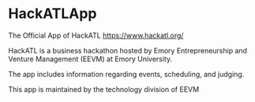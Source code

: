 # HackATLApp

The Official App of HackATL 
https://www.hackatl.org/

HackATL is a business hackathon hosted by Emory Entrepreneurship and Venture Management (EEVM) at Emory University.

The app includes information regarding events, scheduling, and judging. 

This app is maintained by the technology division of EEVM







